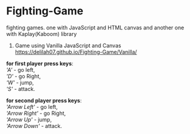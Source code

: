 # Fighting-Game

fighting games. one with JavaScript and HTML canvas and another one with Kaplay(Kaboom) library

1. Game using Vanilla JavaScript and Canvas<br />
   https://delilah07.github.io/Fighting-Game/Vanilla/

**for first player press keys**: <br />
_'A'_ - go left,<br />
_'D'_ - go Right,<br />
_'W'_ - jump,<br />
_'S'_ - attack.<br />

**for second player press keys**:<br />
_'Arrow Left'_ - go left,<br />
_'Arrow Right'_ - go Right,<br />
_'Arrow Up'_ - jump,<br />
_'Arrow Down'_ - attack.<br />
